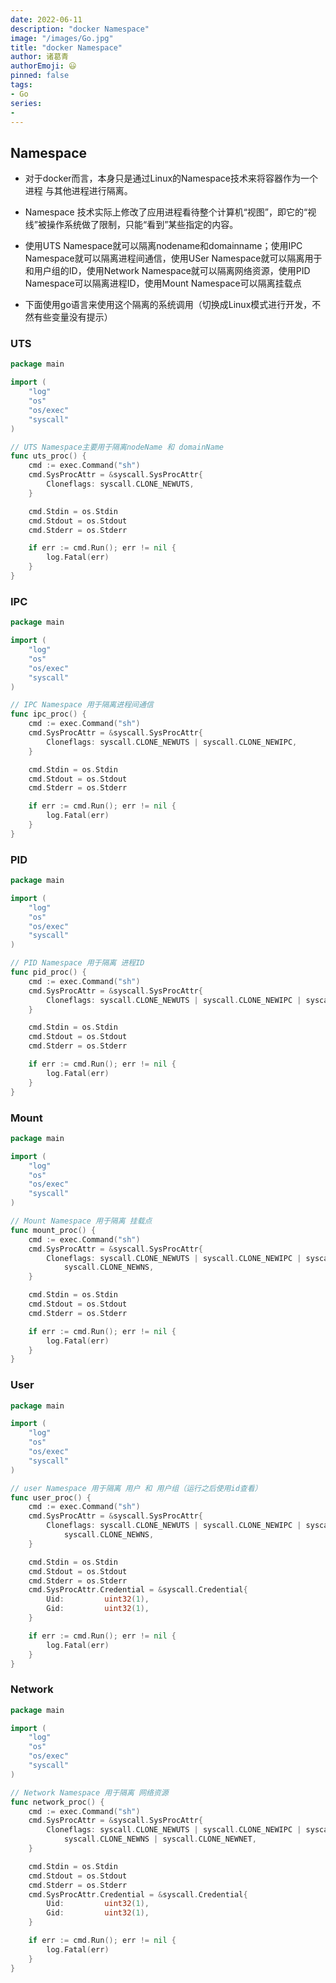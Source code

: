 ```yaml
---
date: 2022-06-11
description: "docker Namespace"
image: "/images/Go.jpg"
title: "docker Namespace"
author: 诸葛青
authorEmoji: 😃
pinned: false
tags:
- Go
series:
- 
---
```


## Namespace

* 对于docker而言，本身只是通过Linux的Namespace技术来将容器作为一个进程 与其他进程进行隔离。

* Namespace 技术实际上修改了应用进程看待整个计算机“视图”，即它的“视线”被操作系统做了限制，只能“看到”某些指定的内容。

* 使用UTS Namespace就可以隔离nodename和domainname；使用IPC Namespace就可以隔离进程间通信，使用USer Namespace就可以隔离用于和用户组的ID，使用Network Namespace就可以隔离网络资源，使用PID Namespace可以隔离进程ID，使用Mount Namespace可以隔离挂载点

* 下面使用go语言来使用这个隔离的系统调用（切换成Linux模式进行开发，不然有些变量没有提示）


### UTS
```go:main.go
package main

import (
	"log"
	"os"
	"os/exec"
	"syscall"
)

// UTS Namespace主要用于隔离nodeName 和 domainName
func uts_proc() {
	cmd := exec.Command("sh")
	cmd.SysProcAttr = &syscall.SysProcAttr{
		Cloneflags: syscall.CLONE_NEWUTS,
	}

	cmd.Stdin = os.Stdin
	cmd.Stdout = os.Stdout
	cmd.Stderr = os.Stderr

	if err := cmd.Run(); err != nil {
		log.Fatal(err)
	}
}
```

### IPC
```go:main.go
package main

import (
	"log"
	"os"
	"os/exec"
	"syscall"
)

// IPC Namespace 用于隔离进程间通信
func ipc_proc() {
	cmd := exec.Command("sh")
	cmd.SysProcAttr = &syscall.SysProcAttr{
		Cloneflags: syscall.CLONE_NEWUTS | syscall.CLONE_NEWIPC,
	}

	cmd.Stdin = os.Stdin
	cmd.Stdout = os.Stdout
	cmd.Stderr = os.Stderr

	if err := cmd.Run(); err != nil {
		log.Fatal(err)
	}
}
```

### PID

```go:main.go
package main

import (
	"log"
	"os"
	"os/exec"
	"syscall"
)

// PID Namespace 用于隔离 进程ID
func pid_proc() {
	cmd := exec.Command("sh")
	cmd.SysProcAttr = &syscall.SysProcAttr{
		Cloneflags: syscall.CLONE_NEWUTS | syscall.CLONE_NEWIPC | syscall.CLONE_NEWPID,
	}

	cmd.Stdin = os.Stdin
	cmd.Stdout = os.Stdout
	cmd.Stderr = os.Stderr

	if err := cmd.Run(); err != nil {
		log.Fatal(err)
	}
}
```

### Mount
```go:main.go
package main

import (
	"log"
	"os"
	"os/exec"
	"syscall"
)

// Mount Namespace 用于隔离 挂载点
func mount_proc() {
	cmd := exec.Command("sh")
	cmd.SysProcAttr = &syscall.SysProcAttr{
		Cloneflags: syscall.CLONE_NEWUTS | syscall.CLONE_NEWIPC | syscall.CLONE_NEWPID |
			syscall.CLONE_NEWNS,
	}

	cmd.Stdin = os.Stdin
	cmd.Stdout = os.Stdout
	cmd.Stderr = os.Stderr

	if err := cmd.Run(); err != nil {
		log.Fatal(err)
	}
}
```


### User
```go:main.go
package main

import (
	"log"
	"os"
	"os/exec"
	"syscall"
)

// user Namespace 用于隔离 用户 和 用户组（运行之后使用id查看）
func user_proc() {
	cmd := exec.Command("sh")
	cmd.SysProcAttr = &syscall.SysProcAttr{
		Cloneflags: syscall.CLONE_NEWUTS | syscall.CLONE_NEWIPC | syscall.CLONE_NEWPID |
			syscall.CLONE_NEWNS,
	}

	cmd.Stdin = os.Stdin
	cmd.Stdout = os.Stdout
	cmd.Stderr = os.Stderr
	cmd.SysProcAttr.Credential = &syscall.Credential{
		Uid:         uint32(1),
		Gid:         uint32(1),
	}

	if err := cmd.Run(); err != nil {
		log.Fatal(err)
	}
}
```

### Network
```go:main.go
package main

import (
	"log"
	"os"
	"os/exec"
	"syscall"
)

// Network Namespace 用于隔离 网络资源
func network_proc() {
	cmd := exec.Command("sh")
	cmd.SysProcAttr = &syscall.SysProcAttr{
		Cloneflags: syscall.CLONE_NEWUTS | syscall.CLONE_NEWIPC | syscall.CLONE_NEWPID |
			syscall.CLONE_NEWNS | syscall.CLONE_NEWNET,
	}

	cmd.Stdin = os.Stdin
	cmd.Stdout = os.Stdout
	cmd.Stderr = os.Stderr
	cmd.SysProcAttr.Credential = &syscall.Credential{
		Uid:         uint32(1),
		Gid:         uint32(1),
	}

	if err := cmd.Run(); err != nil {
		log.Fatal(err)
	}
}
```

